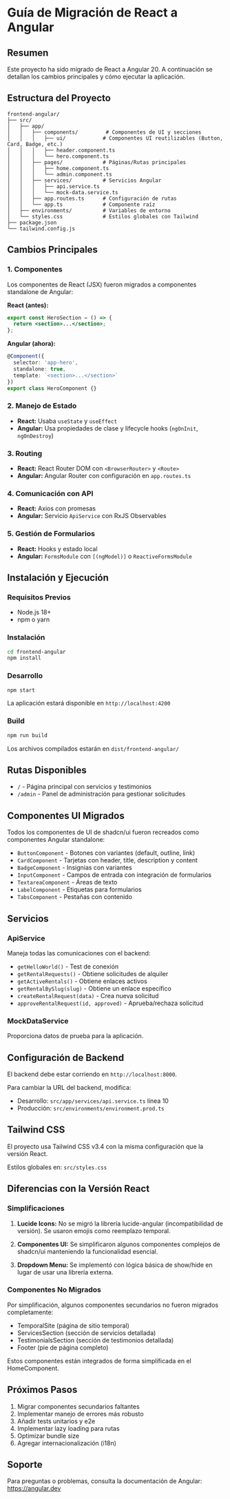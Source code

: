 # Guía de Migración de React a Angular

## Resumen

Este proyecto ha sido migrado de React a Angular 20. A continuación se detallan los cambios principales y cómo ejecutar la aplicación.

## Estructura del Proyecto

```
frontend-angular/
├── src/
│   ├── app/
│   │   ├── components/         # Componentes de UI y secciones
│   │   │   ├── ui/            # Componentes UI reutilizables (Button, Card, Badge, etc.)
│   │   │   ├── header.component.ts
│   │   │   └── hero.component.ts
│   │   ├── pages/             # Páginas/Rutas principales
│   │   │   ├── home.component.ts
│   │   │   └── admin.component.ts
│   │   ├── services/          # Servicios Angular
│   │   │   ├── api.service.ts
│   │   │   └── mock-data.service.ts
│   │   ├── app.routes.ts      # Configuración de rutas
│   │   └── app.ts             # Componente raíz
│   ├── environments/          # Variables de entorno
│   └── styles.css             # Estilos globales con Tailwind
├── package.json
└── tailwind.config.js
```

## Cambios Principales

### 1. Componentes

Los componentes de React (JSX) fueron migrados a componentes standalone de Angular:

**React (antes):**
```jsx
export const HeroSection = () => {
  return <section>...</section>;
};
```

**Angular (ahora):**
```typescript
@Component({
  selector: 'app-hero',
  standalone: true,
  template: `<section>...</section>`
})
export class HeroComponent {}
```

### 2. Manejo de Estado

- **React:** Usaba `useState` y `useEffect`
- **Angular:** Usa propiedades de clase y lifecycle hooks (`ngOnInit`, `ngOnDestroy`)

### 3. Routing

- **React:** React Router DOM con `<BrowserRouter>` y `<Route>`
- **Angular:** Angular Router con configuración en `app.routes.ts`

### 4. Comunicación con API

- **React:** Axios con promesas
- **Angular:** Servicio `ApiService` con RxJS Observables

### 5. Gestión de Formularios

- **React:** Hooks y estado local
- **Angular:** `FormsModule` con `[(ngModel)]` o `ReactiveFormsModule`

## Instalación y Ejecución

### Requisitos Previos

- Node.js 18+
- npm o yarn

### Instalación

```bash
cd frontend-angular
npm install
```

### Desarrollo

```bash
npm start
```

La aplicación estará disponible en `http://localhost:4200`

### Build

```bash
npm run build
```

Los archivos compilados estarán en `dist/frontend-angular/`

## Rutas Disponibles

- `/` - Página principal con servicios y testimonios
- `/admin` - Panel de administración para gestionar solicitudes

## Componentes UI Migrados

Todos los componentes de UI de shadcn/ui fueron recreados como componentes Angular standalone:

- `ButtonComponent` - Botones con variantes (default, outline, link)
- `CardComponent` - Tarjetas con header, title, description y content
- `BadgeComponent` - Insignias con variantes
- `InputComponent` - Campos de entrada con integración de formularios
- `TextareaComponent` - Áreas de texto
- `LabelComponent` - Etiquetas para formularios
- `TabsComponent` - Pestañas con contenido

## Servicios

### ApiService

Maneja todas las comunicaciones con el backend:

- `getHelloWorld()` - Test de conexión
- `getRentalRequests()` - Obtiene solicitudes de alquiler
- `getActiveRentals()` - Obtiene enlaces activos
- `getRentalBySlug(slug)` - Obtiene un enlace específico
- `createRentalRequest(data)` - Crea nueva solicitud
- `approveRentalRequest(id, approved)` - Aprueba/rechaza solicitud

### MockDataService

Proporciona datos de prueba para la aplicación.

## Configuración de Backend

El backend debe estar corriendo en `http://localhost:8000`.

Para cambiar la URL del backend, modifica:
- Desarrollo: `src/app/services/api.service.ts` línea 10
- Producción: `src/environments/environment.prod.ts`

## Tailwind CSS

El proyecto usa Tailwind CSS v3.4 con la misma configuración que la versión React.

Estilos globales en: `src/styles.css`

## Diferencias con la Versión React

### Simplificaciones

1. **Lucide Icons:** No se migró la librería lucide-angular (incompatibilidad de versión). Se usaron emojis como reemplazo temporal.

2. **Componentes UI:** Se simplificaron algunos componentes complejos de shadcn/ui manteniendo la funcionalidad esencial.

3. **Dropdown Menu:** Se implementó con lógica básica de show/hide en lugar de usar una librería externa.

### Componentes No Migrados

Por simplificación, algunos componentes secundarios no fueron migrados completamente:

- TemporalSite (página de sitio temporal)
- ServicesSection (sección de servicios detallada)
- TestimonialsSection (sección de testimonios detallada)
- Footer (pie de página completo)

Estos componentes están integrados de forma simplificada en el HomeComponent.

## Próximos Pasos

1. Migrar componentes secundarios faltantes
2. Implementar manejo de errores más robusto
3. Añadir tests unitarios y e2e
4. Implementar lazy loading para rutas
5. Optimizar bundle size
6. Agregar internacionalización (i18n)

## Soporte

Para preguntas o problemas, consulta la documentación de Angular: https://angular.dev
